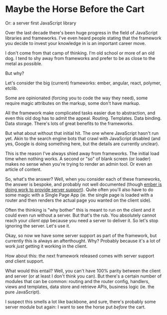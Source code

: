 # Maybe the Horse Before the Cart

Or: a server first JavaScript library

Over the last decade there's been huge progress in the field of JavaScript libraries and frameworks. I've even heard people stating that the framework you decide to invest your knowledge in is an important career move.

I don't come from that camp of thinking. I'm old school or more of an old dog. I tend to shy away from frameworks and prefer to be as close to the metal as possible.

But why?

Let's consider the big (current) frameworks: ember, angular, react, polymer, etclib. 

Some are opinionated (forcing you to code the way they need), some require magic attributes on the markup, some don't have markup. 

All the framework make complicated tasks easier due to abstraction, and even this old dog has to admit the appeal. Routing. Templates. Data binding. Data storage. There's lots of great benefits to the frameworks.

But what about without that initial hit. The one where JavaScript hasn't run yet. Akin to the search engine bots that crawl with JavaScript disabled (and yes, Google is doing something here, but the details are currently unclear). 

This is the reason I've always shied away from frameworks. The initial load time when nothing works. A second or "so" of blank screen (or loader) makes no sense when you're trying to render an admin tool. Or even an article of content.

So, what's the answer? Well, when you consider each of these frameworks, the answer is bespoke, and probably not well documented (though [ember is doing work to provide server support]()). Quite often you'll also have to do some magic with a Single Page App (ie. the single page is loaded with a router and then renders the actual page you wanted on the client side).

Often the thinking is "why bother" this is meant to run on the client and it could even run without a server. But that's the rub. You absolutely cannot reach your *client app* because you need a server to deliver it. So let's stop ignoring the server. Let's use it.

Okay, so now we have some server support as part of the framework, but currently this is always an afterthought. Why? Probably because it's a lot of work *just* getting it working in the client.

How about this: the next framework released comes with server support *and* client support.

What would this entail? Well, you can't have 100% parity between the client and server (or at least I don't think you can). But there's a certain number of modules that can be common: routing and the router config, handlers, views and templates, data store and retrieve APIs, business logic (ie. the pure JavaScript). 

I suspect this smells a lot like backbone, and sure, there's probably some server module but again: I want to see the horse put *before* the cart.

